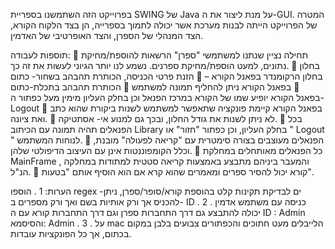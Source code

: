 בפרוייקט הזה השתמשנו בספריית SWING של Java על מנת ליצור את ה-GUI.
המטרה של הפרוייקט הייתה לבנות מערכת אשר יכולה לתמוך בספרייה, הן בצד הלקוח הקורא, הצד המנהלי של הספרן, והצד האופרטיבי של האדמין. 

תוספות לעבודה:
 תחילה נציין שנתנו למשתמשי "ספרן" הרשאות
להוספת/מחיקת נתונים, למעט הוספת/מחיקת ספרנים.
נשמע לנו יותר הגיוני לעשות את זה כך.
 בחלון הזנת פרטי הכניסה, הכותרת תהבהב בשחור-
כתום
 בחלון הרקומנדר בפאנל הקורא – הכותרת תהבהב
בתכלת-כתום
 בפאנל הקורא ניתן להחליף תמונה למשתמש
 בפאנל הקורא יופיע שמו של הקורא במרכז הפנאל וכן
בחלק העליון מימין מעל כפתור ה- Logout
 בפאנל הקורא קיימת פונקציה שתאפשר למשתמש
לשנות ביקורת שהוא כתב ואת ציונה.
 לא ניתן לשנות את גודל החלון, ובכך גם למנוע אי-
אסתטיקה.
 בכל הפנאלים תהיה תמונה עם הכיתוב Library בחלק
העליון, וכן כפתור "חזור" או " Logout " לנוחות
המשתמש.
 הפנאלים מעוצבים בצורה סימטרית עם "קריאה
לפעולה" מובנת, וכלל הקומפוננטות אינן עם העיצוב
הדיפולטי שלהן.
 כל הפנאלים מאותחלים במחלקת MainFrame , והמעבר
ביניהם מתבצע באמצעות קריאה סטטית למתודות
במחלקה הנ"ל.
 קורא יכול להסיר ספרים ומאמרים שהוא קרא אם הוא
הוסיף אותם "בטעות".

הערות:
1 . הוספו regex -ים לבדיקת תקינות קלט בהוספת קורא/סופר/ספרן, ניתן
להכניס אך ורק אותיות בשם ואך ורק מספרים ב- ID .
2 . כניסה עם משתמש אדמין יכולה להתבצע גם דרך התחברות ספרן וגם
דרך התחברות קורא עם ה ID : Admin והסיסמא: Admin .
3 . על mac הלייבלים מעט חתוכים והכפתורים צבועים בלבן במקום בכתום, אך כל הפונקציות
עובדות.